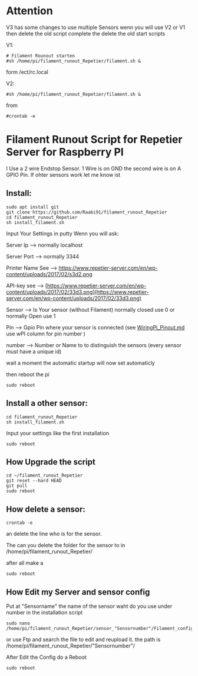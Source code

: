 # Attention

V3 has some changes to use multiple Sensors wenn you will use  V2 or V1 then delete the old script complete
the delete the old start scripts

V1:
```
# Filament Rounout starten
#sh /home/pi/filament_runout_Repetier/filament.sh &
```

form /ect/rc.local

V2:
```
#sh /home/pi/filament_runout_Repetier/filament.sh &
```
from 
```
#crontab -e
```

# Filament Runout Script for Repetier Server for Raspberry PI

I Use a 2 wire Endstop Sensor. 1 Wire is on GND the second wire is on A GPIO Pin.
If ohter sensors work let me know ist

## Install:
```
sudo apt install git
git clone https://github.com/Raabi91/filament_runout_Repetier
cd filament_runout_Repetier
sh install_filament.sh
```

Input Your Settings in putty Wenn you will ask:



Server Ip --> normally localhost

Server Port --> normally 3344

Printer Name See --> https://www.repetier-server.com/en/wp-content/uploads/2017/02/s3d2.png

API-key see --> [https://www.repetier-server.com/en/wp-content/uploads/2017/02/33d3.png](https://www.repetier-server.com/en/wp-content/uploads/2017/02/33d3.png)

Sensor --> Is Your sensor (without Filament) normally closed use 0 or normally Open use 1

Pin --> Gpio Pin where your sensor is connected (see [WiringPi_Pinout.md](https://github.com/Raabi91/filament_runout_Repetier/blob/master/WiringPi_Pinout.md) use wPI column for pin number )

number  --> Number or Name to to distinguish the sensors (every sensor must have a unique id)



wait a moment the automatic startup will now set automaticly

then reboot the pi
```
sudo reboot
```
## Install a other sensor:
```
cd filament_runout_Repetier
sh install_filament.sh
```
Input your settings like the first installation
```
sudo reboot
```

## How Upgrade the script
```
cd ~/filament_runout_Repetier
git reset --hard HEAD
git pull
sudo reboot
```

## How delete a sensor:
```
crontab -e
```
an delete the line who is for the sensor. 

The can you delete the folder for the sensor to in /home/pi/filament_runout_Repetier/

after all make a
```
sudo reboot
```

## How Edit my Server and sensor config

Put at "Sensorname" the name of the sensor waht do you use under number in the installation script

```
sudo nano /home/pi/filament_runout_Repetier/sensor_"Sensornumber"/Filament_config.sh

```
or use Ftp and search the file to edit and reupload it. the path is /home/pi/filament_runout_Repetier/"Sensornumber"/

After Edit the Config do a Reboot

```
sudo reboot
```
